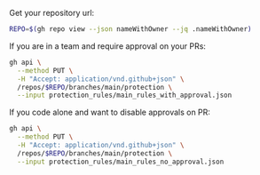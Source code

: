 Get your repository url:
```bash
REPO=$(gh repo view --json nameWithOwner --jq .nameWithOwner)
```

If you are in a team and require approval on your PRs:
```bash
gh api \
  --method PUT \
  -H "Accept: application/vnd.github+json" \
  /repos/$REPO/branches/main/protection \
  --input protection_rules/main_rules_with_approval.json
```

If you code alone and want to disable approvals on PR:
```bash
gh api \
  --method PUT \
  -H "Accept: application/vnd.github+json" \
  /repos/$REPO/branches/main/protection \
  --input protection_rules/main_rules_no_approval.json
```